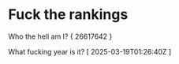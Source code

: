 # Fuck the rankings

Who the hell am I?
{ 26617642 }

What fucking year is it?
[ 2025-03-19T01:26:40Z ]
